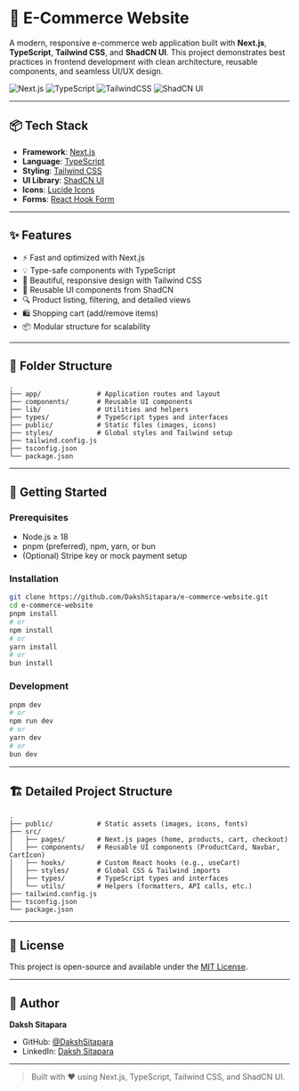 # 🛒 E-Commerce Website

A modern, responsive e-commerce web application built with **Next.js**, **TypeScript**, **Tailwind CSS**, and **ShadCN UI**. This project demonstrates best practices in frontend development with clean architecture, reusable components, and seamless UI/UX design.

![Next.js](https://img.shields.io/badge/Next.js-000000?style=for-the-badge&logo=next.js&logoColor=white)
![TypeScript](https://img.shields.io/badge/TypeScript-3178C6?style=for-the-badge&logo=typescript&logoColor=white)
![TailwindCSS](https://img.shields.io/badge/TailwindCSS-38B2AC?style=for-the-badge&logo=tailwind-css&logoColor=white)
![ShadCN UI](https://img.shields.io/badge/ShadCN_UI-111827?style=for-the-badge)

---

## 📦 Tech Stack

- **Framework**: [Next.js](https://nextjs.org/)
- **Language**: [TypeScript](https://www.typescriptlang.org/)
- **Styling**: [Tailwind CSS](https://tailwindcss.com/)
- **UI Library**: [ShadCN UI](https://ui.shadcn.com/)
- **Icons**: [Lucide Icons](https://lucide.dev/)
- **Forms**: [React Hook Form](https://react-hook-form.com/)

---

## ✨ Features

- ⚡️ Fast and optimized with Next.js  
- 💡 Type-safe components with TypeScript  
- 💅 Beautiful, responsive design with Tailwind CSS  
- 🧩 Reusable UI components from ShadCN  
- 🔍 Product listing, filtering, and detailed views  
- 🛍️ Shopping cart (add/remove items)  
- 📦 Modular structure for scalability  

---

## 🧱 Folder Structure

```
.
├── app/              # Application routes and layout
├── components/       # Reusable UI components
├── lib/              # Utilities and helpers
├── types/            # TypeScript types and interfaces
├── public/           # Static files (images, icons)
├── styles/           # Global styles and Tailwind setup
├── tailwind.config.js
├── tsconfig.json
└── package.json
```

---

## 🚀 Getting Started

### Prerequisites

- Node.js ≥ 18  
- pnpm (preferred), npm, yarn, or bun  
- (Optional) Stripe key or mock payment setup  

### Installation

```bash
git clone https://github.com/DakshSitapara/e-commerce-website.git
cd e-commerce-website
pnpm install
# or
npm install
# or
yarn install
# or
bun install
```

### Development

```bash
pnpm dev
# or
npm run dev
# or
yarn dev
# or
bun dev
```

---

## 🏗️ Detailed Project Structure

```
.
├── public/           # Static assets (images, icons, fonts)
├── src/
│   ├── pages/        # Next.js pages (home, products, cart, checkout)
│   ├── components/   # Reusable UI components (ProductCard, Navbar, CartIcon)
│   ├── hooks/        # Custom React hooks (e.g., useCart)
│   ├── styles/       # Global CSS & Tailwind imports
│   ├── types/        # TypeScript types and interfaces
│   └── utils/        # Helpers (formatters, API calls, etc.)
├── tailwind.config.js
├── tsconfig.json
└── package.json
```

---

## 📄 License

This project is open-source and available under the [MIT License](LICENSE).

---

## 👤 Author

**Daksh Sitapara**  
- GitHub: [@DakshSitapara](https://github.com/DakshSitapara)  
- LinkedIn: [Daksh Sitapara](https://www.linkedin.com/in/dakshsitapara)

---

> Built with ❤️ using Next.js, TypeScript, Tailwind CSS, and ShadCN UI.

